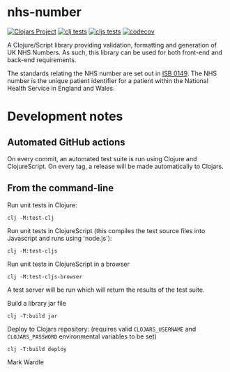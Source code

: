 # nhs-number

[![Clojars Project](https://img.shields.io/clojars/v/com.eldrix/nhs-number.svg)](https://clojars.org/com.eldrix/nhs-number)
[![clj tests](https://github.com/wardle/nhs-number/actions/workflows/test-clj.yml/badge.svg)](https://github.com/wardle/nhs-number/actions/workflows/test-clj.yml)
[![cljs tests](https://github.com/wardle/nhs-number/actions/workflows/test-cljs.yml/badge.svg)](https://github.com/wardle/nhs-number/actions/workflows/test-cljs.yml)
[![codecov](https://codecov.io/gh/wardle/nhs-number/graph/badge.svg?token=K0NWSYYGZ8)](https://codecov.io/gh/wardle/nhs-number)

A Clojure/Script library providing validation, formatting and generation of UK NHS 
Numbers. As such, this library can be used for both front-end and back-end requirements.

The standards relating the NHS number are set out in [ISB 0149](https://digital.nhs.uk/data-and-information/information-standards/information-standards-and-data-collections-including-extractions/publications-and-notifications/standards-and-collections/isb-0149-nhs-number).
The NHS number is the unique patient identifier for a patient within the National Health 
Service in England and Wales.





# Development notes

## Automated GitHub actions

On every commit, an automated test suite is run using Clojure and ClojureScript.
On every tag, a release will be made automatically to Clojars.

## From the command-line

Run unit tests in Clojure:
```shell
clj -M:test-clj
```

Run unit tests in ClojureScript (this compiles the test source files into Javascript and runs using 'node.js'):
```shell
clj -M:test-cljs
```

Run unit tests in ClojureScript in a browser
```shell
clj -M:test-cljs-browser
```

A test server will be run which will return the results of the test suite.


Build a library jar file
```shell
clj -T:build jar
```

Deploy to Clojars repository: (requires valid `CLOJARS_USERNAME` and 
`CLOJARS_PASSWORD` environmental variables to be set)

```shell
clj -T:build deploy
```


Mark Wardle
